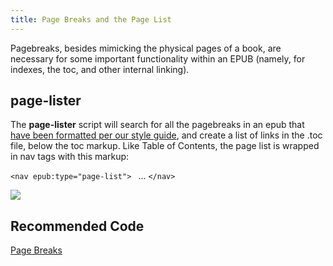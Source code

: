```yaml
---
title: Page Breaks and the Page List
---
```

Pagebreaks, besides mimicking the physical pages of a book, are necessary for some important functionality within an EPUB (namely, for indexes, the toc, and other internal linking).

## page-lister

The **page-lister** script will search for all the pagebreaks in an epub that [have been formatted per our style guide](https://style.bhdirect-ebooks.org/code/structural_types.html#Page-Breaks), and create a list of links in the .toc file, below the toc markup. Like Table of Contents, the page list is wrapped in nav tags with this markup:  

`<nav epub:type="page-list"> ` ... `</nav>`

![](/assets/images/uploads/screen-shot-2018-09-13-at-10.52.05-am.png)

## Recommended Code

[Page Breaks](../code/structural_types.html#Page-Breaks)
